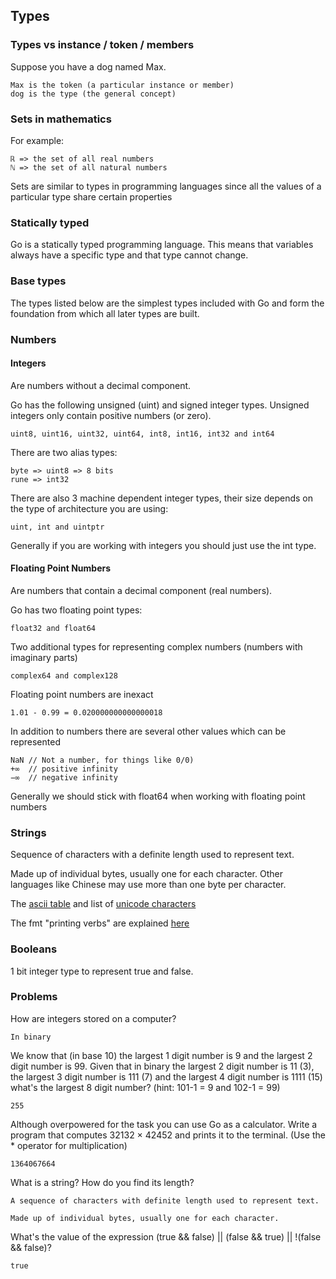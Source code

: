 ## Types

### Types vs instance / token / members

Suppose you have a dog named Max.

    Max is the token (a particular instance or member) 
    dog is the type (the general concept)


### Sets in mathematics

For example:
 
    ℝ => the set of all real numbers
    ℕ => the set of all natural numbers

Sets are similar to types in programming languages since all the 
values of a particular type share certain properties


### Statically typed

Go is a statically typed programming language. 
This means that variables always have a specific type and that type cannot change.


### Base types

The types listed below are the simplest types included with Go and 
form the foundation from which all later types are built.


### Numbers

#### Integers

Are numbers without a decimal component.

Go has the following unsigned (uint) and signed integer types.
Unsigned integers only contain positive numbers (or zero).

    uint8, uint16, uint32, uint64, int8, int16, int32 and int64
    
There are two alias types: 

    byte => uint8 => 8 bits 
    rune => int32
    
There are also 3 machine dependent integer types, their size 
depends on the type of architecture you are using:

    uint, int and uintptr
    
Generally if you are working with integers you should just use the int type.


#### Floating Point Numbers

Are numbers that contain a decimal component (real numbers).
 
Go has two floating point types: 

    float32 and float64
    
Two additional types for representing complex numbers 
(numbers with imaginary parts)

    complex64 and complex128
    
Floating point numbers are inexact
    
    1.01 - 0.99 = 0.020000000000000018
    
In addition to numbers there are several other values which can be represented

    NaN // Not a number, for things like 0/0)
    +∞  // positive infinity
    −∞  // negative infinity
    
Generally we should stick with float64 when working with floating point numbers


### Strings

Sequence of characters with a definite length used to represent text.

Made up of individual bytes, usually one for each character.
Other languages like Chinese may use more than one byte per character.

The [ascii table](https://en.wikipedia.org/wiki/ASCII#ASCII_printable_code_chart)
and list of [unicode characters](https://en.wikipedia.org/wiki/List_of_Unicode_characters)

The fmt "printing verbs" are explained [here](https://golang.org/pkg/fmt/)


### Booleans

1 bit integer type to represent true and false.


### Problems

How are integers stored on a computer?

    In binary
    
We know that (in base 10) the largest 1 digit number is 9 and the largest 2 
digit number is 99. Given that in binary the largest 2 digit number is 11 (3), 
the largest 3 digit number is 111 (7) and the largest 4 digit number is 1111 
(15) what's the largest 8 digit number? (hint: 101-1 = 9 and 102-1 = 99)

    255
    
Although overpowered for the task you can use Go as a calculator. 
Write a program that computes 32132 × 42452 and prints it to the terminal. 
(Use the * operator for multiplication)

    1364067664

What is a string? How do you find its length?

    A sequence of characters with definite length used to represent text.
    
    Made up of individual bytes, usually one for each character.

What's the value of the expression (true && false) || 
(false && true) || !(false && false)?

    true
    
   
    
